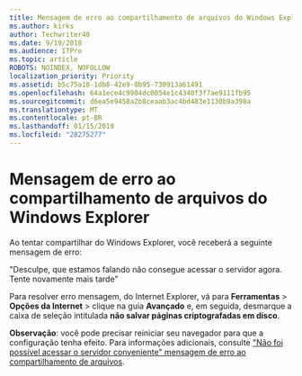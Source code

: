 ```yaml
---
title: Mensagem de erro ao compartilhamento de arquivos do Windows Explorer
ms.author: kirks
author: Techwriter40
ms.date: 9/19/2018
ms.audience: ITPro
ms.topic: article
ROBOTS: NOINDEX, NOFOLLOW
localization_priority: Priority
ms.assetid: b5c75a18-1db8-42e9-8b95-730913a61491
ms.openlocfilehash: 64a1ece4c9904dc0054e1c4340f3f7ae9111fb95
ms.sourcegitcommit: d6ea5e9458a2b8ceaab3ac4bd483e1130b9a398a
ms.translationtype: MT
ms.contentlocale: pt-BR
ms.lasthandoff: 01/15/2019
ms.locfileid: "28275277"
---
```

# <a name="error-message-when-sharing-files-from-windows-explorer"></a>Mensagem de erro ao compartilhamento de arquivos do Windows Explorer

Ao tentar compartilhar do Windows Explorer, você receberá a seguinte mensagem de erro:
  
"Desculpe, que estamos falando não consegue acessar o servidor agora. Tente novamente mais tarde"
  
Para resolver erro mensagem, do Internet Explorer, vá para **Ferramentas** \> **Opções da Internet** \> clique na guia **Avançado** e, em seguida, desmarque a caixa de seleção intitulada **não salvar páginas criptografadas em disco**. 
  
 **Observação**: você pode precisar reiniciar seu navegador para que a configuração tenha efeito. Para informações adicionais, consulte ["Não foi possível acessar o servidor conveniente" mensagem de erro ao compartilhamento de arquivos](https://go.microsoft.com/fwlink/?linkid=2022914).
  

